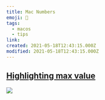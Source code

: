 ```yaml
---
title: Mac Numbers
emoji: 📝
tags:
  - macos
  - tips
link:
created: 2021-05-18T12:43:15.000Z
modified: 2021-05-18T12:43:15.000Z
---
```


## [Highlighting max value](https://discussions.apple.com/thread/7201137)

![](https://discussions.apple.com/content/attachment/611914040)

